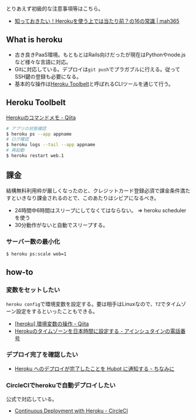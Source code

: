 とりあえず初級的な注意事項等はこちら。

* [知っておきたい！Herokuを使う上では当たり前？の16の常識 | mah365](http://blog.mah-lab.com/2013/05/16/heroku-commons-16/)

What is heroku
----

* 古き良きPaaS環境。もともとはRails向けだったが現在はPythonやnode.jsなど様々な言語に対応。
* Gitに対応している。デプロイは`git push`でプラガブルに行える。従ってSSH鍵の登録も必要になる。
* 基本的な操作は[Heroku Toolbelt]()と呼ばれるCLIツールを通じて行う。

Heroku Toolbelt
----

[Herokuのコマンドメモ - Qiita](http://qiita.com/s-kiriki/items/3f9b1926d85aaa65c694)

```bash
# アプリの状態確認
$ heroku ps --app appname
# ログ確認
$ heroku logs --tail --app appname
# 再起動
$ heroku restart web.1
```

課金
----

結構無料利用枠が厳しくなったのと、クレジットカード登録必須で課金条件満たすといきなり課金されるのとで、このあたりはシビアになるべき。

* 24時間中6時間はスリープにしてなくてはならない。 => heroku schedulerを使う
* 30分動作がないと自動でスリープする。

### サーバー数の最小化

```bash
$ heroku ps:scale web=1
```

how-to
----

### 変数をセットしたい

`heroku config`で環境変数を設定する。要は相手はLinuxなので、`TZ`でタイムゾーン設定をするといったこともできる。

* [[heroku] 環境変数の操作 - Qiita](http://qiita.com/satomyumi/items/18db3c97734f32ebdfde)
* [Herokuのタイムゾーンを日本時間に設定する - アインシュタインの電話番号](http://blog.ruedap.com/2011/02/10/heroku-timezone-japan-jst)

### デプロイ完了を確認したい

* [Heroku へのデプロイが完了したことを Hubot に通知する - ちなみに](http://sixeight.hatenablog.com/entry/2015/02/25/200751)

### CircleCIでherokuで自動デプロイしたい

公式で対応している。

* [Continuous Deployment with Heroku - CircleCI](https://circleci.com/docs/continuous-deployment-with-heroku/)